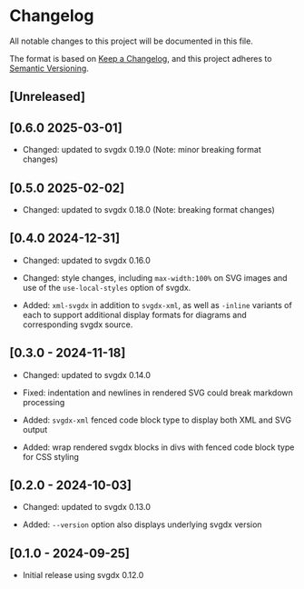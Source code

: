 # Changelog

All notable changes to this project will be documented in this file.

The format is based on [Keep a Changelog](https://keepachangelog.com/en/1.0.0/),
and this project adheres to [Semantic Versioning](https://semver.org/spec/v2.0.0.html).

## [Unreleased]

## [0.6.0 2025-03-01]

- Changed: updated to svgdx 0.19.0 (Note: minor breaking format changes)

## [0.5.0 2025-02-02]

- Changed: updated to svgdx 0.18.0 (Note: breaking format changes)

## [0.4.0 2024-12-31]

- Changed: updated to svgdx 0.16.0

- Changed: style changes, including `max-width:100%` on SVG images and use of the
  `use-local-styles` option of svgdx.

- Added: `xml-svgdx` in addition to `svgdx-xml`, as well as `-inline` variants of each
  to support additional display formats for diagrams and corresponding svgdx source.

## [0.3.0 - 2024-11-18]

- Changed: updated to svgdx 0.14.0

- Fixed: indentation and newlines in rendered SVG could break markdown processing

- Added: `svgdx-xml` fenced code block type to display both XML and SVG output

- Added: wrap rendered svgdx blocks in divs with fenced code block type for CSS styling

## [0.2.0 - 2024-10-03]

- Changed: updated to svgdx 0.13.0

- Added: `--version` option also displays underlying svgdx version

## [0.1.0 - 2024-09-25]

- Initial release using svgdx 0.12.0
